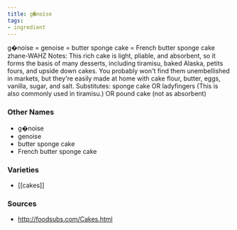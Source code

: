 ```yaml
---
title: g�noise
tags:
- ingredient
---
```

g�noise = genoise = butter sponge cake = French butter sponge cake zhane-WAHZ Notes: This rich cake is light, pliable, and absorbent, so it forms the basis of many desserts, including tiramisu, baked Alaska, petits fours, and upside down cakes. You probably won't find them unembellished in markets, but they're easily made at home with cake flour, butter, eggs, vanilla, sugar, and salt. Substitutes: sponge cake OR ladyfingers (This is also commonly used in tiramisu.) OR pound cake (not as absorbent)

### Other Names

* g�noise
* genoise
* butter sponge cake
* French butter sponge cake

### Varieties

* [[cakes]]

### Sources
* http://foodsubs.com/Cakes.html
